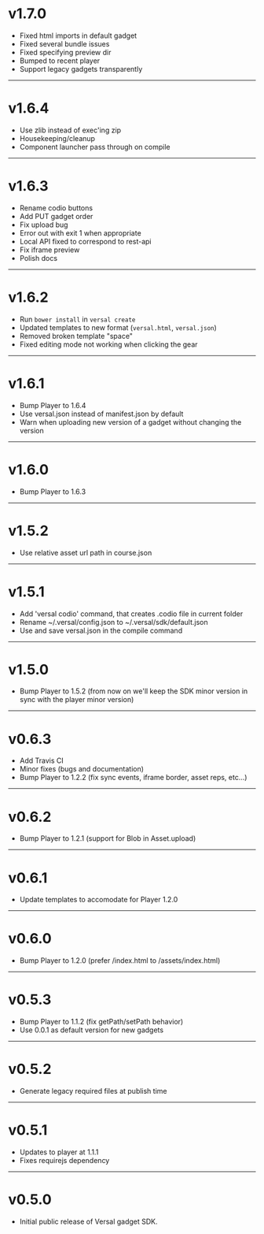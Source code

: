# v1.7.0

* Fixed html imports in default gadget
* Fixed several bundle issues
* Fixed specifying preview dir
* Bumped to recent player
* Support legacy gadgets transparently

---

# v1.6.4

  * Use zlib instead of exec'ing zip
  * Housekeeping/cleanup
  * Component launcher pass through on compile

---

# v1.6.3

  * Rename codio buttons
  * Add PUT gadget order
  * Fix upload bug
  * Error out with exit 1 when appropriate
  * Local API fixed to correspond to rest-api
  * Fix iframe preview
  * Polish docs

---

# v1.6.2

  * Run `bower install` in `versal create`
  * Updated templates to new format (`versal.html`, `versal.json`)
  * Removed broken template "space"
  * Fixed editing mode not working when clicking the gear

---

# v1.6.1

  * Bump Player to 1.6.4
  * Use versal.json instead of manifest.json by default
  * Warn when uploading new version of a gadget without changing the version

---

# v1.6.0

  * Bump Player to 1.6.3

---

# v1.5.2

  * Use relative asset url path in course.json

---

# v1.5.1

  * Add 'versal codio' command, that creates .codio file in current folder
  * Rename ~/.versal/config.json to ~/.versal/sdk/default.json
  * Use and save versal.json in the compile command

---

# v1.5.0

  * Bump Player to 1.5.2 (from now on we'll keep the SDK minor version in sync with the player minor version)

---

# v0.6.3

  * Add Travis CI
  * Minor fixes (bugs and documentation)
  * Bump Player to 1.2.2 (fix sync events, iframe border, asset reps, etc...)

---

# v0.6.2

  * Bump Player to 1.2.1 (support for Blob in Asset.upload)

---

# v0.6.1

  * Update templates to accomodate for Player 1.2.0

---

# v0.6.0

  * Bump Player to 1.2.0 (prefer /index.html to /assets/index.html)

---

# v0.5.3

  * Bump Player to 1.1.2 (fix getPath/setPath behavior)
  * Use 0.0.1 as default version for new gadgets

---

# v0.5.2

  * Generate legacy required files at publish time

---

# v0.5.1

  * Updates to player at 1.1.1
  * Fixes requirejs dependency

---

# v0.5.0

  * Initial public release of Versal gadget SDK.
